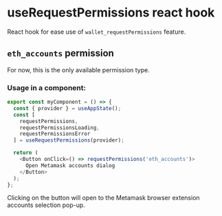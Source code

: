 # useRequestPermissions react hook

React hook for ease use of `wallet_requestPermissions` feature.

## `eth_accounts` permission

For now, this is the only available permission type.

### Usage in a component:

```typescript
export const myComponent = () => {
  const { provider } = useAppState();
  const [
    requestPermissions,
    requestPermissionsLoading,
    requestPermissionsError
  ] = useRequestPermissions(provider);

  return (
    <Button onClick=() => requestPermissions('eth_accounts')>
      Open Metamask accounts dialog
    </Button>
  );
};
```

Clicking on the button will open to the Metamask browser extension accounts selection pop-up.

